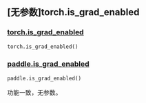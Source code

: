 ## [无参数]torch.is_grad_enabled

### [torch.is_grad_enabled](https://pytorch.org/docs/stable/generated/torch.is_grad_enabled.html?highlight=torch+is_grad_enabled#torch.is_grad_enabled)

```python
torch.is_grad_enabled()
```

### [paddle.is_grad_enabled](https://www.paddlepaddle.org.cn/documentation/docs/zh/develop/api/paddle/is_grad_enabled_cn.html#is-grad-enabled)

```python
paddle.is_grad_enabled()
```

功能一致，无参数。
